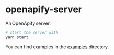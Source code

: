 # openapify-server

An OpenApify server.

```bash
# start the server with
yarn start
```

You can find examples in the [examples](examples) directory.
